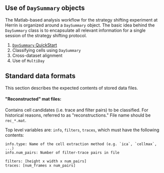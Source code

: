 ## Use of `DaySummary` objects

The Matlab-based analysis workflow for the strategy shifting experiment at Herrin is organized around a `DaySummary` object. The basic idea behind the `DaySummary` class is to encapsulate all relevant information for a single session of the strategy shifting protocol.

1. [`DaySummary` QuickStart](ds_quickstart.md)
2. Classifying cells using `DaySummary`
3. Cross-dataset alignment
4. Use of `MultiDay`

## Standard data formats

This section describes the expected contents of stored data files.

#### "Reconstructed" mat files:

Contains cell candidates (i.e. trace and filter pairs) to be classified. For historical reasons, referred to as "reconstructions." File name should be `rec_*.mat`.

Top level variables are: `info`, `filters`, `traces`, which must have the following contents:
```
info.type: Name of the cell extraction method (e.g. `ica`, `cellmax`, ...)
info.num_pairs: Number of filter-trace pairs in file

filters: [height x width x num_pairs]
traces: [num_frames x num_pairs]
```
